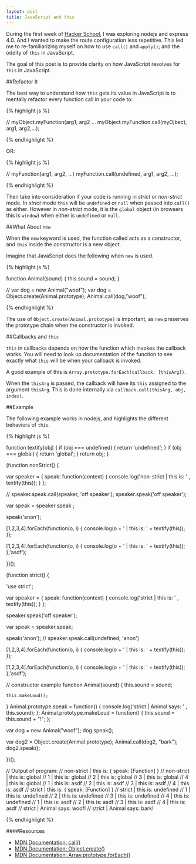 ```yaml
---
layout: post
title: JavaScript and this
---
```


During the first week of [Hacker School](http://www.hackerschool.com),
I was exploring nodejs and express 4.0. And I wanted to make the route
configuration less repetitive. This led me to re-familiarizing myself on how
to use `call()` and `apply()`; and the oddity of `this` in JavaScript.

The goal of this post is to provide clarity on how JavaScript resolves
for `this` in JavaScript.

##Refactor It

The best way to understand how `this` gets its value in JavaScript is 
to mentally refactor every function call in your code to:

{% highlight js %}

// myObject.myFunction(arg1, arg2 ...
myObject.myFunction.call(myOjbect, arg1, arg2,...);

{% endhighlight %}

OR:

{% highlight js %}

// myFunction(arg1, arg2, ...)
myFunction.call(undefined, arg1, arg2, ...);

{% endhighlight %}

Then take into consideration if your code is running in *strict* or *non-strict* mode.
In *strict* mode `this` will be `undefined` or `null` when passed into `call()`
as either. However in *non-strict* mode, it is the `global` object (in browsers
this is `window`) when either is `undefined` or `null`.

##What About `new`

When the `new` keyword is used, the function called acts as a constructor, and
`this` inside the constructor is a new object.

Imagine that JavaScript does the following when `new` is used.

{% highlight js %}

function Animal(sound) {
  this.sound = sound;
}

// var dog = new Animal("woof");
var dog = Object.create(Animal.prototype);
Animal.call(dog,"woof");

{% endhighlight %}

The use of `Object.create(Animal.prototype)` is important, as 
`new` preserves the prototype chain when the constructor is invoked.

##Callbacks and `this`

`this` in callbacks depends on how the function which invokes the callback
works. You will need to look up documentation of the function to
see exactly what `this` will be when your callback is invoked.

A good example of this is `Array.prototype.forEach(callback, [thisArg])`.

When the `thisArg` is passed, the callback will have its `this` assigned to 
the argument `thisArg`. This is done internally via `callback.call(thisArg, obj, index)`.

##Example

The following example works in nodejs, and highlights the different behaviors of `this`.

{% highlight js %}

function textify(obj) {
  if (obj === undefined) {
    return 'undefined';
  }
  if (obj === global) {
    return 'global';
  }
  return obj;
}


(function nonStrict() {
  
  var speaker =  {
    speak: function(context) {
      console.log('non-strict | this is: ' , textify(this));
    }
  };
  
  // speaker.speak.call(speaker, 'off speaker');
  speaker.speak('off speaker'); 

  var speak = speaker.speak ;

  speak('anon'); 
  
  
  [1,2,3,4].forEach(function(o, i) {
    console.log(o + ' | this is: ' + textify(this));
  });
  
  [1,2,3,4].forEach(function(o, i) {
    console.log(o + ' | this is: ' + textify(this));
  },'asdf');

})();


(function strict() {
  
  'use strict';
  
  var speaker = {
    speak: function(context) {
      console.log('strict | this is: ' , textify(this));
    }
  };
  
  speaker.speak('off speaker');

  var speak = speaker.speak;

  speak('anon'); // speaker.speak.call(undefined, 'anon')
  
  [1,2,3,4].forEach(function(o, i) {
    console.log(o + ' | this is: ' + textify(this));
  });
  
  [1,2,3,4].forEach(function(o, i) {
    console.log(o + ' | this is: ' + textify(this));
  },'asdf');
  
  // constructor example
  function Animal(sound) {
    this.sound = sound;
    
    this.makeLoud();
  }
  Animal.prototype.speak = function() {
    console.log('strict | Animal says: ' , this.sound);
  };
  Animal.prototype.makeLoud = function() {
    this.sound = this.sound + "!";
  };
  
  var dog = new Animal("woof");
  dog.speak();
  
  var dog2 = Object.create(Animal.prototype);
  Animal.call(dog2, "bark");
  dog2.speak();
  
})();


// Output of program:
// non-strict | this is:  { speak: [Function] }
// non-strict | this is:  global
// 1 | this is: global
// 2 | this is: global
// 3 | this is: global
// 4 | this is: global
// 1 | this is: asdf
// 2 | this is: asdf
// 3 | this is: asdf
// 4 | this is: asdf
// strict | this is:  { speak: [Function] }
// strict | this is:  undefined
// 1 | this is: undefined
// 2 | this is: undefined
// 3 | this is: undefined
// 4 | this is: undefined
// 1 | this is: asdf
// 2 | this is: asdf
// 3 | this is: asdf
// 4 | this is: asdf
// strict | Animal says:  woof!
// strict | Animal says:  bark!

{% endhighlight %}


####Resources 

* [MDN Documentation: call()](https://developer.mozilla.org/en-US/docs/Web/JavaScript/Reference/Global_Objects/Function/call)
* [MDN Documentation: Object.create()](https://developer.mozilla.org/en-US/docs/Web/JavaScript/Reference/Global_Objects/Object/create)
* [MDN Documentation: Array.prototype.forEach()](https://developer.mozilla.org/en-US/docs/Web/JavaScript/Reference/Global_Objects/Array/forEach)


